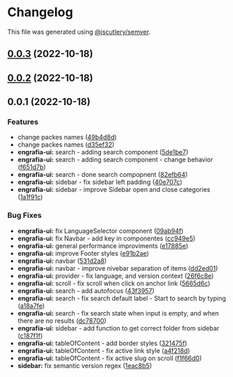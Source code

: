 # Changelog

This file was generated using [@jscutlery/semver](https://github.com/jscutlery/semver).

## [0.0.3](https://github.com/Jucian0/engrafia/compare/@engrafia/engrafia-ui@0.0.2...@engrafia/engrafia-ui@0.0.3) (2022-10-18)

## [0.0.2](https://github.com/Jucian0/engrafia/compare/@engrafia/engrafia-ui@0.0.1...@engrafia/engrafia-ui@0.0.2) (2022-10-18)

## 0.0.1 (2022-10-18)


### Features

* change packes names ([49b4d8d](https://github.com/Jucian0/engrafia/commit/49b4d8d2d8ba24014e23907847a98e314a8cf7c1))
* change packes names ([d35ef32](https://github.com/Jucian0/engrafia/commit/d35ef324a1a6e785c21ca96e4c2a1794bfcc67f2))
* **engrafia-ui:** search - adding search component ([5de1be7](https://github.com/Jucian0/engrafia/commit/5de1be7f8b44408a9004fa2d80ffcde31fed5720))
* **engrafia-ui:** search - adding search component - change behavior ([f651d7b](https://github.com/Jucian0/engrafia/commit/f651d7ba6a7fd72ebe60771c6417db2e1193f20f))
* **engrafia-ui:** search - done search compopnent ([82efb64](https://github.com/Jucian0/engrafia/commit/82efb6471ac6ee7bc52ee11d60de91497361fdc8))
* **engrafia-ui:** sidebar - fix sidebar left padding ([40e707c](https://github.com/Jucian0/engrafia/commit/40e707c3c1232fe94ac5f6521198a167615ea8f6))
* **engrafia-ui:** sidebar - improve Sidebar open and close categories ([1a1f91c](https://github.com/Jucian0/engrafia/commit/1a1f91cc1d01ccc2616fef01b508bd56291e7837))


### Bug Fixes

* **engrafia-ui:** fix LanguageSelector component ([09ab94f](https://github.com/Jucian0/engrafia/commit/09ab94f19ece304285a98e7f88c1532c2d3f7c2b))
* **engrafia-ui:** fix Navbar - add key in componentes ([cc949e5](https://github.com/Jucian0/engrafia/commit/cc949e5b9faa6f4ff0b01cefd1bf7721153fb338))
* **engrafia-ui:** general performance improviments ([e17885e](https://github.com/Jucian0/engrafia/commit/e17885ecb7b43c8313c5e315f73c12d615d71f82))
* **engrafia-ui:** improve Footer styles ([e91b2ae](https://github.com/Jucian0/engrafia/commit/e91b2ae076a53f92f61e71045f4cd736b6359aaa))
* **engrafia-ui:** navbar ([531d2a8](https://github.com/Jucian0/engrafia/commit/531d2a82cee9f0b133cea2098ed4d2ebeaf2493c))
* **engrafia-ui:** navbar - improve nivebar separation of items ([dd2ed01](https://github.com/Jucian0/engrafia/commit/dd2ed014ce667ff03c1b07dda9718baed3b73516))
* **engrafia-ui:** provider - fix language, and version context ([26f6c8e](https://github.com/Jucian0/engrafia/commit/26f6c8ece70b6e5a1c0a167bddf327fa87ee3aff))
* **engrafia-ui:** scroll - fix scroll when click on anchor link ([5665d6c](https://github.com/Jucian0/engrafia/commit/5665d6c0bbb04ca7676a2ab393ee85b8e0851e9a))
* **engrafia-ui:** search - add autofocus ([43f3957](https://github.com/Jucian0/engrafia/commit/43f3957c066543738d9179f76e3761001e35cfd2))
* **engrafia-ui:** search - fix search default label - Start to search by typing ([a18a7fe](https://github.com/Jucian0/engrafia/commit/a18a7fed7a4973c00f62e1d6459e86c6008ebaec))
* **engrafia-ui:** search - fix search state when input is empty, and when there are no results ([dc78700](https://github.com/Jucian0/engrafia/commit/dc787006bf95a96ee01e8851c34cddf401cb85f1))
* **engrafia-ui:** sidebar - add function to get correct folder from sidebar ([c187f1f](https://github.com/Jucian0/engrafia/commit/c187f1f43e597f1e9ed870291bea9b2841f2ffa0))
* **engrafia-ui:** tableOfContent - add border styles ([321475f](https://github.com/Jucian0/engrafia/commit/321475fbbe0a894b7f062249d748e4fdcbad9414))
* **engrafia-ui:** tableOfContent - fix active link style ([a4f218d](https://github.com/Jucian0/engrafia/commit/a4f218d18e80e21360578fd0142f3a56ec696896))
* **engrafia-ui:** tableOfContent - fix active slug on scroll ([f1f66d0](https://github.com/Jucian0/engrafia/commit/f1f66d0329e590239534e353d713a683f04b41a9))
* **sidebar:** fix semantic version regex ([1eac8b5](https://github.com/Jucian0/engrafia/commit/1eac8b5c7c1124c7a42a46a7f0ca65d7ae91f0ff))
